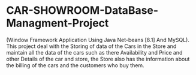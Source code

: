 # CAR-SHOWROOM-DataBase-Managment-Project


(Window Framework Application Using Java Net-beans [8.1] And MySQL).
This project deal with the Storing of data of the Cars in the Store and maintain all the data of the cars such as there Availability and Price and other Details of the car and store, the Store also has the information about the billing of the cars and the customers who buy them.
